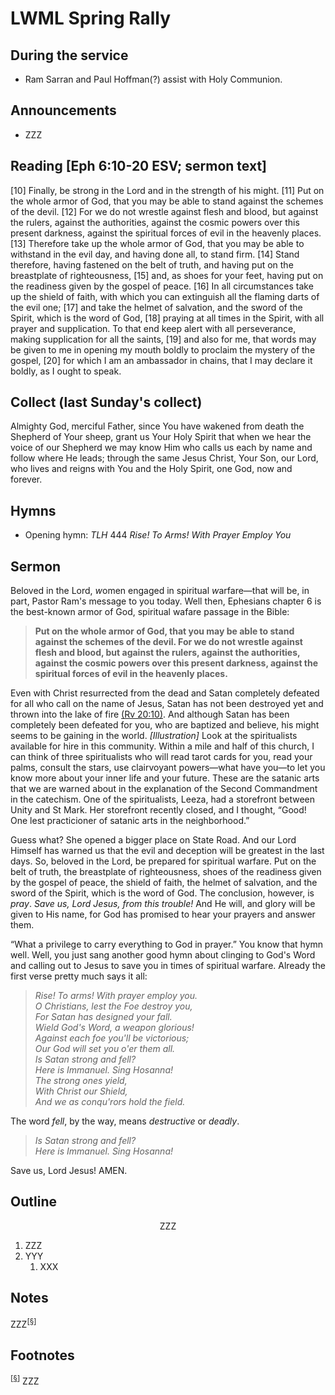 <head>
<meta charset="utf-8">
<style>
th { text-align: center; font-weight: bold; vertical-align: baseline; border: 3px solid blue; }
td { border: 1px solid black; padding: 10px; }
.h { visibility: hidden; }
</style>
<title>sermon</title>
</head>

# LWML Spring Rally

## During the service

* Ram Sarran and Paul Hoffman(?) assist with Holy Communion.

## Announcements

* ZZZ

## Reading [Eph 6:10-20 ESV; sermon text]

[10] Finally, be strong in the Lord and in the strength of his might. [11] Put on the whole armor of God, that you may be able to stand against the schemes of the devil. [12] For we do not wrestle against flesh and blood, but against the rulers, against the authorities, against the cosmic powers over this present darkness, against the spiritual forces of evil in the heavenly places. [13] Therefore take up the whole armor of God, that you may be able to withstand in the evil day, and having done all, to stand firm. [14] Stand therefore, having fastened on the belt of truth, and having put on the breastplate of righteousness, [15] and, as shoes for your feet, having put on the readiness given by the gospel of peace. [16] In all circumstances take up the shield of faith, with which you can extinguish all the flaming darts of the evil one; [17] and take the helmet of salvation, and the sword of the Spirit, which is the word of God, [18] praying at all times in the Spirit, with all prayer and supplication. To that end keep alert with all perseverance, making supplication for all the saints, [19] and also for me, that words may be given to me in opening my mouth boldly to proclaim the mystery of the gospel, [20] for which I am an ambassador in chains, that I may declare it boldly, as I ought to speak.

## Collect (last Sunday's collect)

Almighty God, merciful Father,
since You have wakened from death the Shepherd of Your sheep,
grant us Your Holy Spirit
that when we hear the voice of our Shepherd
we may know Him who calls us each by name
and follow where He leads;
through the same Jesus Christ, Your Son, our Lord, who lives and reigns with You and the Holy Spirit, one God, now and forever.

## Hymns

* Opening hymn: _TLH_ 444 _Rise! To Arms! With Prayer Employ You_

## Sermon

Beloved in the Lord, *w*omen engaged in spiritual *w*arfare—that will be, in part, Pastor Ram's message to you today.
Well then, Ephesians chapter 6 is the best-known armor of God, spiritual wafare passage in the Bible:

> **Put on the whole armor of God, that you may be able to stand against the schemes of the devil. For we do not wrestle against flesh and blood, but against the rulers, against the authorities, against the cosmic powers over this present darkness, against the spiritual forces of evil in the heavenly places.**

Even with Christ resurrected from the dead and Satan completely defeated for all who call on the name of Jesus, Satan has not been destroyed yet and thrown into the lake of fire [(Rv 20:10)](http://www.esvbible.org/Revelation+20/).
And although Satan has been completely been defeated for you, who are baptized and believe, his might seems to be gaining in the world.
*[Illustration]* Look at the spiritualists available for hire in this community.
Within a mile and half of this church, I can think of three spiritualists who will read tarot cards for you, read your palms, consult the stars, use clairvoyant powers—what have you—to let you know more about your inner life and your future.
These are the satanic arts that we are warned about in the explanation of the Second Commandment in the catechism.
One of the spiritualists, Leeza, had a storefront between Unity and St Mark.
Her storefront recently closed, and I thought, “Good! One lest practicioner of satanic arts in the neighborhood.”

Guess what? She opened a bigger place on State Road.
And our Lord Himself has warned us that the evil and deception will be greatest in the last days.
So, beloved in the Lord, be prepared for spiritual warfare.
Put on the belt of truth, the breastplate of righteousness, shoes of the readiness given by the gospel of peace, the shield of faith, the helmet of salvation, and the sword of the Spirit, which is the word of God.
The conclusion, however, is *pray*.
*Save us, Lord Jesus, from this trouble!* And He will, and glory will be given to His name, for God has promised to hear your prayers and answer them.

“What a privilege to carry everything to God in prayer.” You know that hymn well.
Well, you just sang another good hymn about clinging to God's Word and calling out to Jesus to save you in times of spiritual warfare.
Already the first verse pretty much says it all:

> *Rise! To arms! With prayer employ you.*  
> *O Christians, lest the Foe destroy you,*  
> *For Satan has designed your fall.*  
> *Wield God's Word, a weapon glorious!*  
> *Against each foe you'll be victorious;*  
> *Our God will set you o'er them all.*  
> *Is Satan strong and fell?*  
> *Here is Immanuel. Sing Hosanna!*  
> *The strong ones yield,*  
> *With Christ our Shield,*  
> *And we as conqu'rors hold the field.*

The word *fell*, by the way, means *destructive* or *deadly*.

> *Is Satan strong and fell?*  
> *Here is Immanuel. Sing Hosanna!*

Save us, Lord Jesus! AMEN.

## Outline

<center>ZZZ</center>

1. ZZZ
1. YYY
    1. XXX

## Notes


ZZZ<sup>[<a name="id0002" href="#ftn.id0002">§</a>]</sup>

## Footnotes

<sup>[<a name="ftn.id0002" href="#id0002">§</a>]</sup>
ZZZ
